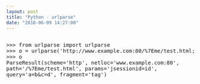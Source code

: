 ```yaml
---
layout: post
title: "Python - urlparse"
date: "2010-06-09 14:27:00"
---
```

<pre><br />>>> from urlparse import urlparse<br />>>> o = urlparse('http://www.example.com:80/%7Eme/test.html;jsessionid=id?a=b&c=d#tag')<br />>>> o<br />ParseResult(scheme='http', netloc='www.example.com:80', <br />path='/%7Eme/test.html', params='jsessionid=id', <br />query='a=b&c=d', fragment='tag')<br /></pre>
